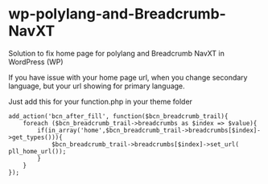 # wp-polylang-and-Breadcrumb-NavXT
Solution to fix home page for polylang and Breadcrumb NavXT in WordPress (WP)

If you have issue with your home page url, when you change secondary language, but your url showing for primary language.

Just add this for your function.php in your theme folder 

```
add_action('bcn_after_fill', function($bcn_breadcrumb_trail){
	foreach ($bcn_breadcrumb_trail->breadcrumbs as $index => $value){
		if(in_array('home',$bcn_breadcrumb_trail->breadcrumbs[$index]->get_types())){
			$bcn_breadcrumb_trail->breadcrumbs[$index]->set_url( pll_home_url());
		}
	}
});
```

